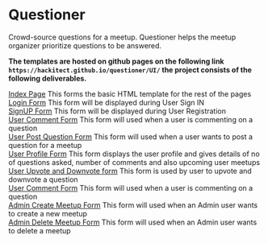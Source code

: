 # Questioner
Crowd-source questions for a meetup. Questioner helps the meetup organizer prioritize questions to be answered.

**The templates are hosted on github pages on the following link `https://hackitect.github.io/questioner/UI/` the project consists of the following deliverables.**

[Index Page](https://hackitect.github.io/questioner/UI/index.html) This forms the basic HTML template for the rest of the pages<br>
[Login Form](https://hackitect.github.io/questioner/UI/login.html) This form will be displayed during User Sign IN<br>
[SignUP Form](https://hackitect.github.io/questioner/UI/register.html) This form will be displayed during User Registration<br>
[User Comment Form](https://hackitect.github.io/questioner/UI/comment.html) This form will used when a user is commenting on a question<br>
[User Post Question Form](https://hackitect.github.io/questioner/UI/post_question.html) This form will used when a user wants to post a question for a meetup<br>
[User Profile Form](https://hackitect.github.io/questioner/UI/profile.html) This form displays the user profile and gives details of no of questions asked, number of comments and also upcoming user meetups<br>
[User Upvote and Downvote form](https://hackitect.github.io/questioner/UI/up_down_vote.html) This form is used by user to upvote and downvote a question<br>
[User Comment Form](https://hackitect.github.io/questioner/UI/comment.html) This form will used when a user is commenting on a question<br>
[Admin Create Meetup Form](https://hackitect.github.io/questioner/UI/create_meetup.html) This form will used when an Admin user wants to create a new meetup<br>
[Admin Delete Meetup Form](https://hackitect.github.io/questioner/UI/delete_meetup.html) This form will used when an Admin user wants to delete a meetup<br>

